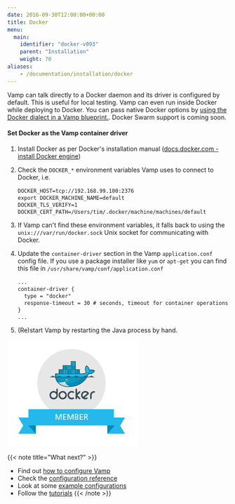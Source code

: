 ```yaml
---
date: 2016-09-30T12:00:00+00:00
title: Docker
menu:
  main:
    identifier: "docker-v093"
    parent: "Installation"
    weight: 70
aliases:
    - /documentation/installation/docker
---
```


Vamp can talk directly to a Docker daemon and its driver is configured by default. This is useful for local testing. Vamp can even run inside Docker while deploying to Docker.  You can pass native Docker options by [using the Docker dialect in a Vamp blueprint.](/documentation/using-vamp/blueprints/#dialects). Docker Swarm support is coming soon.

#### Set Docker as the Vamp container driver
1. Install Docker as per Docker's installation manual ([docs.docker.com - install Docker engine](https://docs.docker.com/engine/installation/))
2. Check the `DOCKER_*` environment variables Vamp uses to connect to Docker, i.e.

    ```
    DOCKER_HOST=tcp://192.168.99.100:2376
    export DOCKER_MACHINE_NAME=default
    DOCKER_TLS_VERIFY=1
    DOCKER_CERT_PATH=/Users/tim/.docker/machine/machines/default
    ```

3. If Vamp can't find these environment variables, it falls back to using the `unix:///var/run/docker.sock` Unix socket for communicating with Docker.
4. Update the `container-driver` section in the Vamp `application.conf` config file. If you use a package installer like `yum` or `apt-get` you can find this file in `/usr/share/vamp/conf/application.conf`

    ```
    ...
    container-driver {
      type = "docker"
      response-timeout = 30 # seconds, timeout for container operations
    }
    ...
    ```
5. (Re)start Vamp by restarting the Java process by hand.   


![](/images/logos/docker-member.jpg)

{{< note title="What next?" >}}
* Find out [how to configure Vamp](documentation/installation/configure-vamp)
* Check the [configuration reference](documentation/installation/configuration-reference)
* Look at some [example configurations](documentation/installation/example-configurations)
* Follow the [tutorials](/documentation/tutorials/overview)
{{< /note >}}